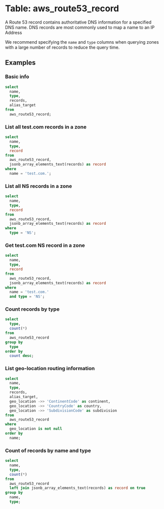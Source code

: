 # Table: aws_route53_record

A Route 53 record contains authoritative DNS information for a specified DNS name. DNS records are most commonly used to map a name to an IP Address

We recommend specifying the `name` and `type` columns when querying zones with a large number of records to reduce the query time.

## Examples

### Basic info

```sql
select
  name,
  type,
  records,
  alias_target
from
  aws_route53_record;
```

### List all test.com records in a zone

```sql
select
  name,
  type,
  record
from
  aws_route53_record,
  jsonb_array_elements_text(records) as record
where
  name = 'test.com.';
```

### List all NS records in a zone

```sql
select
  name,
  type,
  record
from
  aws_route53_record,
  jsonb_array_elements_text(records) as record
where
  type = 'NS';
```

### Get test.com NS record in a zone

```sql
select
  name,
  type,
  record
from
  aws_route53_record,
  jsonb_array_elements_text(records) as record
where
  name = 'test.com.'
  and type = 'NS';
```

### Count records by type

```sql
select
  type,
  count(*)
from
  aws_route53_record
group by
  type
order by
  count desc;
```

### List geo-location routing information

```sql
select
  name,
  type,
  records,
  alias_target,
  geo_location ->> 'ContinentCode' as continent,
  geo_location ->> 'CountryCode' as country,
  geo_location ->> 'SubdivisionCode' as subdivision
from
  aws_route53_record
where
  geo_location is not null
order by
  name;
```

### Count of records by name and type

```sql
select
  name,
  type,
  count(*)
from
  aws_route53_record
  left join jsonb_array_elements_text(records) as record on true
group by
  name,
  type;
```
